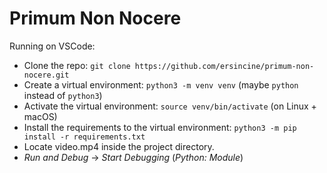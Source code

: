 # Primum Non Nocere

Running on VSCode:

- Clone the repo: `git clone https://github.com/ersincine/primum-non-nocere.git`
- Create a virtual environment: `python3 -m venv venv` (maybe `python` instead of `python3`)
- Activate the virtual environment: `source venv/bin/activate` (on Linux + macOS)
- Install the requirements to the virtual environment: `python3 -m pip install -r requirements.txt`
- Locate video.mp4 inside the project directory.
- _Run and Debug_ -> _Start Debugging_ (_Python: Module_)
